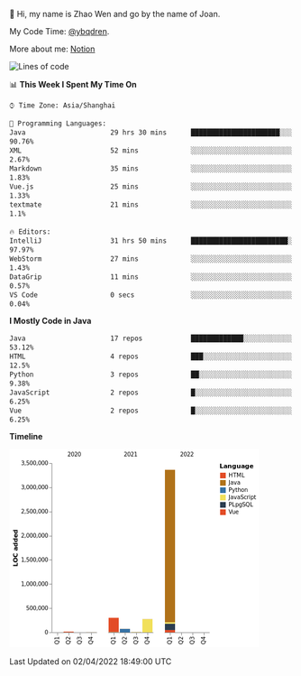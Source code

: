 :wave: Hi, my name is Zhao Wen and go by the name of Joan.

My Code Time: [@ybqdren](https://wakatime.com/@ybqdren).

More about me: [Notion](https://ybqdren.notion.site/ybqdren/Wen-Zhao-Java-03c1dd267cf5427c908cc5a01541717e)


<!--START_SECTION:waka-->
![Lines of code](https://img.shields.io/badge/From%20Hello%20World%20I%27ve%20Written-4%20Million%20lines%20of%20code-blue)

📊 **This Week I Spent My Time On** 

```text
⌚︎ Time Zone: Asia/Shanghai

💬 Programming Languages: 
Java                     29 hrs 30 mins      ██████████████████████░░░   90.76% 
XML                      52 mins             ░░░░░░░░░░░░░░░░░░░░░░░░░   2.67% 
Markdown                 35 mins             ░░░░░░░░░░░░░░░░░░░░░░░░░   1.83% 
Vue.js                   25 mins             ░░░░░░░░░░░░░░░░░░░░░░░░░   1.33% 
textmate                 21 mins             ░░░░░░░░░░░░░░░░░░░░░░░░░   1.1%

🔥 Editors: 
IntelliJ                 31 hrs 50 mins      ████████████████████████░   97.97% 
WebStorm                 27 mins             ░░░░░░░░░░░░░░░░░░░░░░░░░   1.43% 
DataGrip                 11 mins             ░░░░░░░░░░░░░░░░░░░░░░░░░   0.57% 
VS Code                  0 secs              ░░░░░░░░░░░░░░░░░░░░░░░░░   0.04%

```

**I Mostly Code in Java** 

```text
Java                     17 repos            █████████████░░░░░░░░░░░░   53.12% 
HTML                     4 repos             ███░░░░░░░░░░░░░░░░░░░░░░   12.5% 
Python                   3 repos             ██░░░░░░░░░░░░░░░░░░░░░░░   9.38% 
JavaScript               2 repos             █░░░░░░░░░░░░░░░░░░░░░░░░   6.25% 
Vue                      2 repos             █░░░░░░░░░░░░░░░░░░░░░░░░   6.25%

```


**Timeline**

![Chart not found](https://raw.githubusercontent.com/ybqdren/ybqdren/main/charts/bar_graph.png) 


 Last Updated on 02/04/2022 18:49:00 UTC
<!--END_SECTION:waka-->

